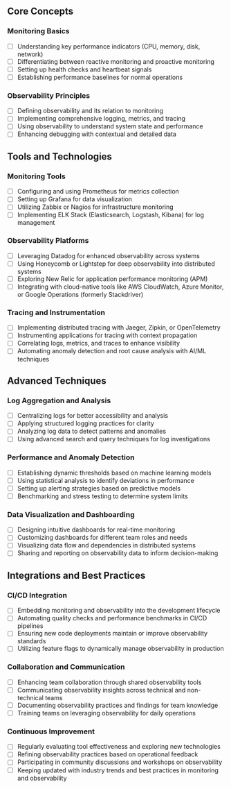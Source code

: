 ## Core Concepts

### Monitoring Basics
- [ ] Understanding key performance indicators (CPU, memory, disk, network)
- [ ] Differentiating between reactive monitoring and proactive monitoring
- [ ] Setting up health checks and heartbeat signals
- [ ] Establishing performance baselines for normal operations

### Observability Principles
- [ ] Defining observability and its relation to monitoring
- [ ] Implementing comprehensive logging, metrics, and tracing
- [ ] Using observability to understand system state and performance
- [ ] Enhancing debugging with contextual and detailed data

## Tools and Technologies

### Monitoring Tools
- [ ] Configuring and using Prometheus for metrics collection
- [ ] Setting up Grafana for data visualization
- [ ] Utilizing Zabbix or Nagios for infrastructure monitoring
- [ ] Implementing ELK Stack (Elasticsearch, Logstash, Kibana) for log management

### Observability Platforms
- [ ] Leveraging Datadog for enhanced observability across systems
- [ ] Using Honeycomb or Lightstep for deep observability into distributed systems
- [ ] Exploring New Relic for application performance monitoring (APM)
- [ ] Integrating with cloud-native tools like AWS CloudWatch, Azure Monitor, or Google Operations (formerly Stackdriver)

### Tracing and Instrumentation
- [ ] Implementing distributed tracing with Jaeger, Zipkin, or OpenTelemetry
- [ ] Instrumenting applications for tracing with context propagation
- [ ] Correlating logs, metrics, and traces to enhance visibility
- [ ] Automating anomaly detection and root cause analysis with AI/ML techniques

## Advanced Techniques

### Log Aggregation and Analysis
- [ ] Centralizing logs for better accessibility and analysis
- [ ] Applying structured logging practices for clarity
- [ ] Analyzing log data to detect patterns and anomalies
- [ ] Using advanced search and query techniques for log investigations

### Performance and Anomaly Detection
- [ ] Establishing dynamic thresholds based on machine learning models
- [ ] Using statistical analysis to identify deviations in performance
- [ ] Setting up alerting strategies based on predictive models
- [ ] Benchmarking and stress testing to determine system limits

### Data Visualization and Dashboarding
- [ ] Designing intuitive dashboards for real-time monitoring
- [ ] Customizing dashboards for different team roles and needs
- [ ] Visualizing data flow and dependencies in distributed systems
- [ ] Sharing and reporting on observability data to inform decision-making

## Integrations and Best Practices

### CI/CD Integration
- [ ] Embedding monitoring and observability into the development lifecycle
- [ ] Automating quality checks and performance benchmarks in CI/CD pipelines
- [ ] Ensuring new code deployments maintain or improve observability standards
- [ ] Utilizing feature flags to dynamically manage observability in production

### Collaboration and Communication
- [ ] Enhancing team collaboration through shared observability tools
- [ ] Communicating observability insights across technical and non-technical teams
- [ ] Documenting observability practices and findings for team knowledge
- [ ] Training teams on leveraging observability for daily operations

### Continuous Improvement
- [ ] Regularly evaluating tool effectiveness and exploring new technologies
- [ ] Refining observability practices based on operational feedback
- [ ] Participating in community discussions and workshops on observability
- [ ] Keeping updated with industry trends and best practices in monitoring and observability